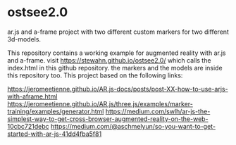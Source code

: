 # ostsee2.0
ar.js and a-frame project with two different custom markers for two different 3d-models.

This repository contains a working example for augmented reality with ar.js and a-frame. visit https://stewahn.github.io/ostsee2.0/ which calls the index.html in this github repository. the markers and the models are inside this repository too. This project based on the following links:

https://jeromeetienne.github.io/AR.js-docs/posts/post-XX-how-to-use-arjs-with-aframe.html
https://jeromeetienne.github.io/AR.js/three.js/examples/marker-training/examples/generator.html
https://medium.com/swlh/ar-js-the-simplest-way-to-get-cross-browser-augmented-reality-on-the-web-10cbc721debc
https://medium.com/@aschmelyun/so-you-want-to-get-started-with-ar-js-41dd4fba5f81
